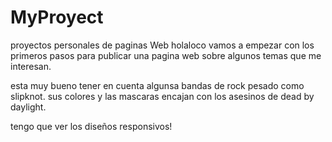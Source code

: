 # MyProyect
proyectos personales de paginas Web
holaloco vamos a empezar con los primeros pasos para publicar una pagina web sobre algunos temas que me interesan.

esta muy bueno tener en cuenta algunsa bandas de rock pesado como slipknot. sus colores y las mascaras encajan con los asesinos de dead by daylight.

tengo que ver los diseños responsivos!

